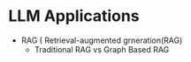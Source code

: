 # LLM Applications

* RAG ( Retrieval-augmented grneration(RAG)
  * Traditional RAG vs Graph Based RAG
